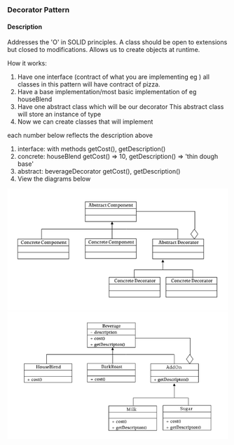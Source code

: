 ### Decorator Pattern

#### Description
Addresses the 'O' in SOLID principles. A class should be open to extensions but closed to modifications. Allows us to create objects at runtime. 

How it works: 
1. Have one interface (contract of what you are implementing eg <BeverageInterface>) all classes in this pattern will have contract of pizza. 
2. Have a base implementation/most basic implementation of <BeverageInterface> eg houseBlend
3. Have one abstract class which will be our decorator <BeverageDecorator> This abstract class will store an instance of type <BeverageInterface>
4. Now we can create classes that will implement <BeverageDecorator>

each number below reflects the description above
1. interface: <BeverageInterface> with methods getCost(), getDescription()
2. concrete: houseBlend<BeverageInterface> getCost() => 10, getDescription() => 'thin dough base'
3. abstract: beverageDecorator<BeverageInterface> getCost(), getDescription()
4. View the diagrams below


![Decorator Pattern](assets/decorator-class-diagram.png)
![Decorator Example](assets/decorator-coffee-class-diagram.png)